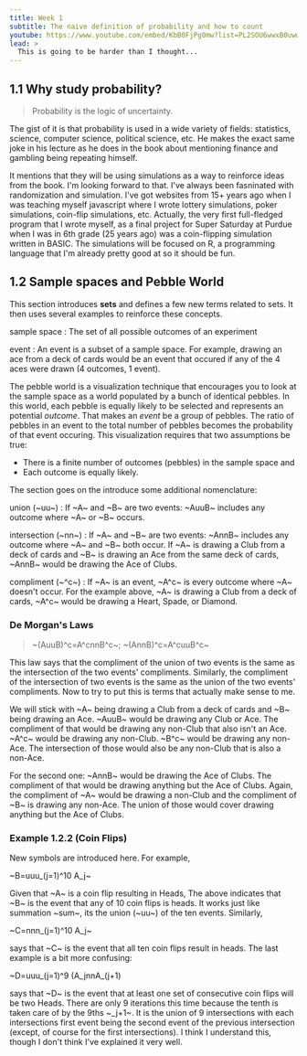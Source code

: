 ```yaml
---
title: Week 1
subtitle: The naive definition of probability and how to count
youtube: https://www.youtube.com/embed/KbB0FjPg0mw?list=PL2SOU6wwxB0uwwH80KTQ6ht66KWxbzTIo
lead: >
  This is going to be harder than I thought...
---
```


## 1.1 Why study probability?

> Probability is the logic of uncertainty.

The gist of it is that probability is used in a wide variety of fields: statistics, science, computer science, political science, etc. He makes the exact same joke in his lecture as he does in the book about mentioning finance and gambling being repeating himself.

It mentions that they will be using simulations as a way to reinforce ideas from the book. I'm looking forward to that. I've always been fasninated with randomization and simulation. I've got websites from 15+ years ago when I was teaching myself javascript where I wrote lottery simulations, poker simulations, coin-flip simulations, etc. Actually, the very first full-fledged program that I wrote myself, as a final project for Super Saturday at Purdue when I was in 6th grade (25 years ago) was a coin-flipping simulation written in BASIC. The simulations will be focused on R, a programming language that I'm already pretty good at so it should be fun.

## 1.2 Sample spaces and Pebble World

This section introduces __sets__ and defines a few new terms related to sets. It then uses several examples to reinforce these concepts.

sample space
: The set of all possible outcomes of an experiment

event
: An event is a subset of a sample space. For example, drawing an ace from a deck of cards would be an event that occured if any of the 4 aces were drawn (4 outcomes, 1 event).

The pebble world is a visualization technique that encourages you to look at the sample space as a world populated by a bunch of identical pebbles. In this world, each pebble is equally likely to be selected and represents an potential _outcome_. That makes an _event_ be a group of pebbles. The ratio of pebbles in an event to the total number of pebbles becomes the probability of that event occuring. This visualization requires that two assumptions be true:

* There is a finite number of outcomes (pebbles) in the sample space and
* Each outcome is equally likely.

The section goes on the introduce some additional nomenclature:

union (~uu~)
: If ~A~ and ~B~ are two events:  ~AuuB~ includes any outcome where ~A~ or ~B~ occurs. 

intersection (~nn~)
: If ~A~ and ~B~ are two events: ~AnnB~ includes any outcome where ~A~ and ~B~ both occur. If ~A~ is drawing a Club from a deck of cards and ~B~ is drawing an Ace from the same deck of cards, ~AnnB~ would be drawing the Ace of Clubs.

compliment (~^c~)
: If ~A~ is an event, ~A^c~ is every outcome where ~A~ doesn't occur. For the example above, ~A~ is drawing a Club from a deck of cards, ~A^c~ would be drawing a Heart, Spade, or Diamond.

### De Morgan's Laws

> ~(AuuB)^c=A^cnnB^c~; ~(AnnB)^c=A^cuuB^c~

This law says that the compliment of the union of two events is the same as the intersection of the two events' compliments. Similarly, the compliment of the intersection of two events is the same as the union of the two events' compliments. Now to try to put this is terms that actually make sense to me.

We will stick with ~A~ being drawing a Club from a deck of cards and ~B~ being drawing an Ace. ~AuuB~ would be drawing any Club or Ace. The compliment of that would be drawing any non-Club that also isn't an Ace. ~A^c~ would be drawing any non-Club. ~B^c~ would be drawing any non-Ace. The intersection of those would also be any non-Club that is also a non-Ace.

For the second one: ~AnnB~ would be drawing the Ace of Clubs. The compliment of that would be drawing anything but the Ace of Clubs. Again, the compliment of ~A~ would be drawing a non-Club and the compliment of ~B~ is drawing any non-Ace. The union of those would cover drawing anything but the Ace of Clubs.

### Example 1.2.2 (Coin Flips)

New symbols are introduced here. For example, 

~B=uuu_(j=1)^10 A_j~

Given that ~A~ is a coin flip resulting in Heads, The above indicates that ~B~ is the event that any of 10 coin flips is heads. It works just like summation ~sum~, its the union (~uu~) of the ten events. Similarly,

~C=nnn_(j=1)^10 A_j~

says that ~C~ is the event that all ten coin flips result in heads. The last example is a bit more confusing:

~D=uuu_(j=1)^9 (A_jnnA_(j+1)

says that ~D~ is the event that at least one set of consecutive coin flips will be two Heads. There are only 9 iterations this time because the tenth is taken care of by the 9ths ~_j+1~. It is the union of 9 intersections with each intersections first event being the second event of the previous intersection (except, of course for the first intersections). I think I understand this, though I don't think I've explained it very well.
